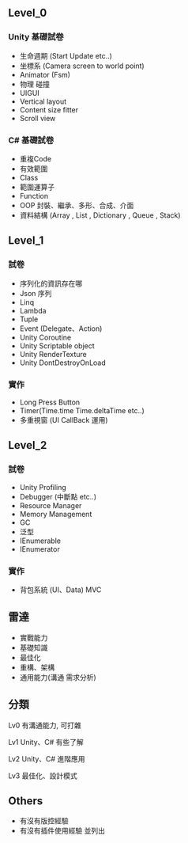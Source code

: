 ## Level_0

### Unity 基礎試卷

* 生命週期 (Start Update etc..)
* 坐標系 (Camera screen to world point)
* Animator (Fsm)
* 物理 碰撞
* UIGUI
* Vertical layout
* Content size fitter
* Scroll view

### C# 基礎試卷

* 重複Code
* 有效範圍
* Class
* 範圍運算子
* Function
* OOP 封裝、繼承、多形、合成、介面
* 資料結構 (Array , List , Dictionary , Queue , Stack)

## Level_1

### 試卷

* 序列化的資訊存在哪
* Json 序列
* Linq
* Lambda
* Tuple
* Event (Delegate、Action)
* Unity Coroutine
* Unity Scriptable object
* Unity RenderTexture
* Unity DontDestroyOnLoad

### 實作

* Long Press Button
* Timer(Time.time Time.deltaTime etc..)
* 多重視窗 (UI CallBack 運用)

## Level_2

### 試卷

* Unity Profiling
* Debugger (中斷點 etc..)
* Resource Manager
* Memory Management
* GC
* 泛型
* IEnumerable
* IEnumerator

### 實作

* 背包系統 (UI、Data) MVC

## 雷達

* 實戰能力
* 基礎知識
* 最佳化
* 重構、架構
* 通用能力(溝通 需求分析)

## 分類

Lv0 有溝通能力, 可打雜

Lv1 Unity、C# 有些了解

Lv2 Unity、C# 進階應用

Lv3 最佳化、設計模式

## Others

* 有沒有版控經驗
* 有沒有插件使用經驗 並列出
